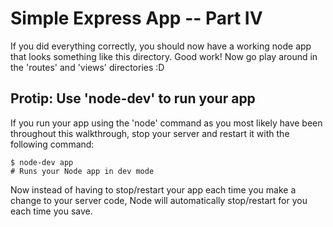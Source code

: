 Simple Express App -- Part IV
=============================
If you did everything correctly, you should now have a working node app that looks something like this directory. Good work! Now go play around in the 'routes' and 'views' directories :D

Protip: Use 'node-dev' to run your app
--------------------------------------
If you run your app using the 'node' command as you most likely have been throughout this walkthrough, stop your server and restart it with the following command:

    $ node-dev app
    # Runs your Node app in dev mode
    
Now instead of having to stop/restart your app each time you make a change to your server code, Node will automatically stop/restart for you each time you save.
